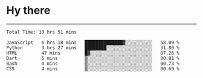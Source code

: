 # Hy there

---
<!--START_SECTION:waka-->

```text
Total Time: 10 hrs 51 mins

JavaScript   6 hrs 18 mins   ██████████████▓░░░░░░░░░░   58.09 %
Python       3 hrs 27 mins   ████████░░░░░░░░░░░░░░░░░   31.80 %
HTML         47 mins         █▓░░░░░░░░░░░░░░░░░░░░░░░   07.26 %
Dart         5 mins          ▒░░░░░░░░░░░░░░░░░░░░░░░░   00.81 %
Bash         4 mins          ▒░░░░░░░░░░░░░░░░░░░░░░░░   00.73 %
CSS          4 mins          ▒░░░░░░░░░░░░░░░░░░░░░░░░   00.69 %
```

<!--END_SECTION:waka-->
